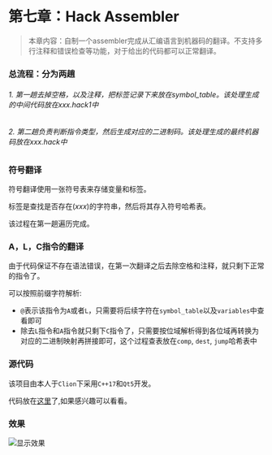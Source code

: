 # 第七章：Hack Assembler

> 本章内容：自制一个assembler完成从汇编语言到机器码的翻译。不支持多行注释和错误检查等功能，对于给出的代码都可以正常翻译。



### 总流程：分为两趟

###### 1. 第一趟去掉空格，以及注释，把标签记录下来放在symbol_table。该处理生成的中间代码放在xxx.hack1中

###### 2. 第二趟负责判断指令类型，然后生成对应的二进制码。该处理生成的最终机器码放在xxx.hack中







### 符号翻译

符号翻译使用一张符号表来存储变量和标签。

标签是查找是否存在$(xxx)$的字符串，然后将其存入符号哈希表。

该过程在第一趟遍历完成。



### A，L，C指令的翻译

由于代码保证不存在语法错误，在第一次翻译之后去除空格和注释，就只剩下正常的指令了。

可以按照前缀字符解析:

- `@`表示该指令为`A`或者`L`，只需要将后续字符在`symbol_table`以及`variables`中查看即可
- 除去`L`指令和`A`指令就只剩下`C`指令了，只需要按位域解析得到各位域再转换为对应的二进制映射再拼接即可，这个过程查表放在`comp`, `dest`, `jump`哈希表中

### 源代码

该项目由本人于`Clion`下采用`C++17`和`Qt5`开发。

代码放在[这里]()了,如果感兴趣可以看看。

### 效果

![显示效果](https://github.com/coderhare/nand2tetris/blob/main/Documents/%E6%BC%94%E7%A4%BA/Kapture%202021-10-18%20at%2014.00.41.gif)

